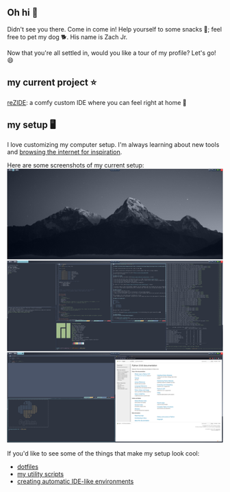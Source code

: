 ## Oh hi 👋
Didn't see you there. Come in come in! Help yourself to some snacks 🍰; feel free to pet my dog 🐕. His name is Zach Jr.

Now that you're all settled in, would you like a tour of my profile? Let's go! 😄

## my current project ⭐
[reZIDE][rezide]: a comfy custom IDE where you can feel right at home :house_with_garden:

## my setup 🖥️
I love customizing my computer setup. I'm always learning about new tools and [browsing the internet for inspiration](https://reddit.com/r/unixporn).

Here are some screenshots of my current setup:
![empty desktop](data/empty_desktop.png)
![reZIDE IDE](data/rezide_ide.png)
![python IDE](data/python_ide.png)


If you'd like to see some of the things that make my setup look cool:
* [dotfiles][dotfiles]
* [my utility scripts][utils]
* [creating automatic IDE-like environments][rezide]


<!--
**abstractlyZach/abstractlyZach** is a ✨ _special_ ✨ repository because its `README.md` (this file) appears on your GitHub profile.

Here are some ideas to get you started:

- 🔭 I’m currently working on ...
- 🌱 I’m currently learning ...
- 👯 I’m looking to collaborate on ...
- 🤔 I’m looking for help with ...
- 💬 Ask me about ...
- 📫 How to reach me: ...
- 😄 Pronouns: ...
- ⚡ Fun fact: ...
-->

[rezide]: https://github.com/abstractlyZach/reZIDE
[dotfiles]: https://github.com/abstractlyZach/dotfiles
[utils]: https://github.com/abstractlyZach/utils

